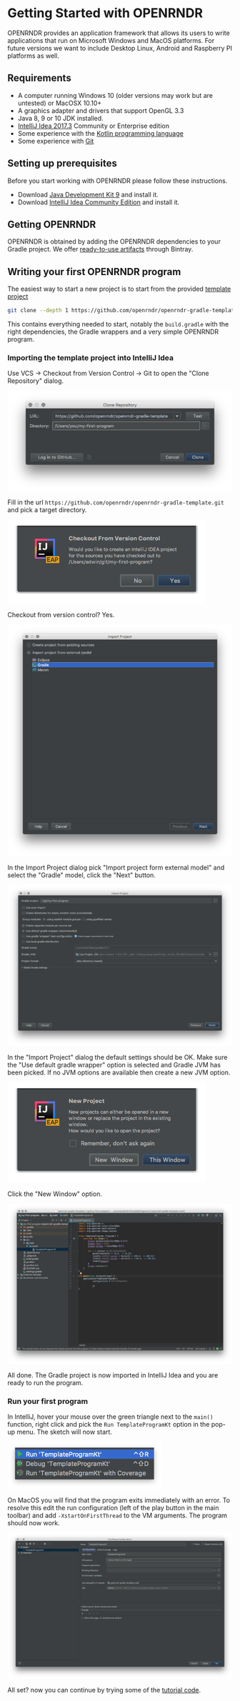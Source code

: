 # Getting Started with OPENRNDR #

OPENRNDR provides an application framework that allows its users to write applications that run on Microsoft Windows and MacOS platforms. For future versions we want to include Desktop Linux, Android and Raspberry PI platforms as well.

## Requirements ##
 * A computer running Windows 10 (older versions may work but are untested) or MacOSX 10.10+
 * A graphics adapter and drivers that support OpenGL 3.3
 * Java 8, 9 or 10 JDK installed.
 * [IntelliJ Idea 2017.3](Tools_IntelliJIdea) Community or Enterprise edition
 * Some experience with the [Kotlin programming language](https://kotlinlang.org)
 * Some experience with [Git](https://git-scm.com/)

## Setting up prerequisites
Before you start working with OPENRNDR please follow these instructions.
 * Download [Java Development Kit 9](http://www.oracle.com/technetwork/java/javase/downloads/jdk9-downloads-3848520.html) and install it.
 * Download [IntelliJ Idea Community Edition](https://www.jetbrains.com/idea/download) and install it.

## Getting OPENRNDR

OPENRNDR is obtained by adding the OPENRNDR dependencies to your Gradle project. We offer [ready-to-use artifacts](http://dl.bintray.com/openrndr/openrndr/org/openrndr/) through Bintray.

## Writing your first OPENRNDR program

The easiest way to start a new project is to start from the provided [template project](https://github.com/openrndr/openrndr-gradle-template)
```sh
git clone --depth 1 https://github.com/openrndr/openrndr-gradle-template.git
```

This contains everything needed to start, notably the `build.gradle` with the right dependencies, the Gradle wrappers and a very simple OPENRNDR program.

### Importing the template project into IntelliJ Idea

Use VCS -> Checkout from Version Control -> Git to open the "Clone Repository" dialog.

![axis](_media/getting-started-step-01.png)

Fill in the url `https://github.com/openrndr/openrndr-gradle-template.git` and pick a target directory.

![axis](_media/getting-started-step-02.png)

Checkout from version control? Yes.

![axis](_media/getting-started-step-03.png)

In the Import Project dialog pick "Import project form external model" and select the "Gradle" model, click the "Next" button.

![axis](_media/getting-started-step-04.png)

In the "Import Project" dialog the default settings should be OK. Make sure the "Use default gradle wrapper" option is selected and Gradle JVM has been picked. If no JVM options are available then create a new JVM option.

![axis](_media/getting-started-step-05.png)

Click the "New Window" option.

![axis](_media/getting-started-step-06.png)

All done. The Gradle project is now imported in IntelliJ Idea and you are ready to run the program.


### Run your first program

In IntelliJ, hover your mouse over the green triangle next to the `main()` function, right click and pick the `Run TemplateProgramKt` option in the pop-up menu. The sketch will now start.

![axis](_media/getting-started-step-07.png)


On MacOS you will find that the program exits immediately with an error. To resolve this edit the run configuration (left of the play button in the main toolbar) and add
`-XstartOnFirstThread` to the VM arguments. The program should now work.

![axis](_media/getting-started-step-08.png)

All set? now you can continue by trying some of the [tutorial code](Topic_TutorialRepository).

